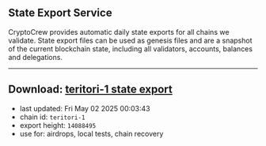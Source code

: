 ## State Export Service
CryptoCrew provides automatic daily state exports for all chains we validate. State export files can be used as genesis files and are a snapshot of the current blockchain state, including all validators, accounts, balances and delegations.

---
**Download: [teritori-1 state export](https://dl-eu2.ccvalidators.com/SERVICE/teritori/teritori-1_export_14088495.json)**
---

- last updated: Fri May 02 2025 00:03:43
- chain id: `teritori-1`
- export height: `14088495`
- use for: airdrops, local tests, chain recovery
